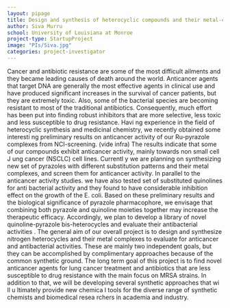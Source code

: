 ```yaml
---
layout: pipage
title: Design and synthesis of heterocyclic compounds and their metal-complexes for evaluation of anti-cancer and anti-microbial activity
author: Siva Murru
school: University of Louisiana at Monroe
project-type: StartupProject
image: "PIs/Siva.jpg"
categories: project-investigator
---
```


<p>Cancer and antibiotic resistance are some of the most difficult ailments and they became leading causes of death around the world. Anticancer agents that target DNA are generally the most effective agents in clinical use and have produced significant increases in the survival of cancer patients, but they are extremely toxic. Also, some of the bacterial species are becoming resistant to most of the traditional antibiotics. Consequently, much effort has been put into finding robust inhibitors that are more selective, less toxic and less susceptible to drug resistance. Havi ng experience in the field of heterocyclic synthesis and medicinal chemistry, we recently obtained some interesti ng preliminary results on anticancer activity of our Ru-pyrazole complexes from NCI-screening. (vide infra) The results indicate that some of our compounds exhibit anticancer activity, mainly towards non small cell J ung cancer (NSCLC) cell lines. Currentl y we are planning on synthesizing new set of pyrazoles with different substitution patterns and their metal complexes, and screen them for anticancer activity. In parallel to the anticancer activity studies. we have also tested set of substituted quinolines for anti bacterial activity and they found to have considerable inhibition effect on the growth of the E. coli. Based on these preliminary results and the biological significance of pyrazole pharmacophore, we envisage that combining both pyrazole and quinoline moieties together may increase the therapeutic efficacy. Accordingly, we plan to develop a library of novel quinoline-pyrazole bis-heterocycles and evaluate their antibacterial activities . The general aim of our overall project is to design and synthesize nitrogen heterocycles and their metal complexes to evaluate for anticancer and antibacterial activities. These are mainly two independent goals, but they can be accomplished by complimentary approaches because of the common synthetic ground. The long term goal of this project is to find novel anticancer agents for lung cancer treatment and antibiotics that are less susceptible to drug resistance with the main focus on MRSA strains. In addition to that, we will be developing several synthetic approaches that wi ll u ltimately provide new chemica l tools for the diverse range of synthetic chemists and biomedical resea rchers in academia and industry.</p>
